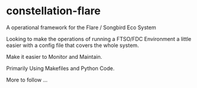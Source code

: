 # constellation-flare
A operational framework for the Flare / Songbird Eco System

Looking to make the operations of running a FTSO/FDC Environment a little
easier with a config file that covers the whole system.

Make it easier to Monitor and Maintain.

Primarily Using Makefiles and Python Code.

More to follow ...
